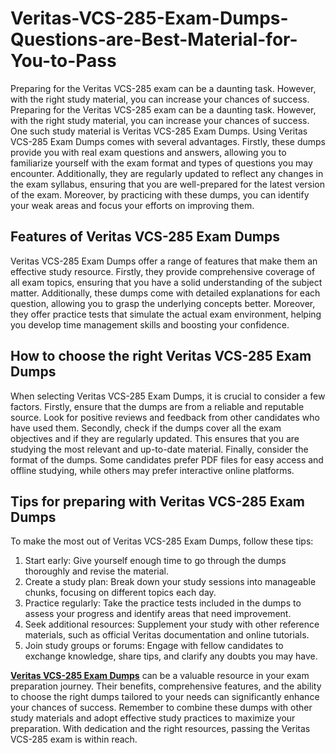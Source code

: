 # Veritas-VCS-285-Exam-Dumps-Questions-are-Best-Material-for-You-to-Pass
Preparing for the Veritas VCS-285 exam can be a daunting task. However, with the right study material, you can increase your chances of success. 
Preparing for the Veritas VCS-285 exam can be a daunting task. However, with the right study material, you can increase your chances of success. One such study material is Veritas VCS-285 Exam Dumps. Using Veritas VCS-285 Exam Dumps comes with several advantages. Firstly, these dumps provide you with real exam questions and answers, allowing you to familiarize yourself with the exam format and types of questions you may encounter. Additionally, they are regularly updated to reflect any changes in the exam syllabus, ensuring that you are well-prepared for the latest version of the exam. Moreover, by practicing with these dumps, you can identify your weak areas and focus your efforts on improving them.

## Features of Veritas VCS-285 Exam Dumps

Veritas VCS-285 Exam Dumps offer a range of features that make them an effective study resource. Firstly, they provide comprehensive coverage of all exam topics, ensuring that you have a solid understanding of the subject matter. Additionally, these dumps come with detailed explanations for each question, allowing you to grasp the underlying concepts better. Moreover, they offer practice tests that simulate the actual exam environment, helping you develop time management skills and boosting your confidence.

## How to choose the right Veritas VCS-285 Exam Dumps

When selecting Veritas VCS-285 Exam Dumps, it is crucial to consider a few factors. Firstly, ensure that the dumps are from a reliable and reputable source. Look for positive reviews and feedback from other candidates who have used them. Secondly, check if the dumps cover all the exam objectives and if they are regularly updated. This ensures that you are studying the most relevant and up-to-date material. Finally, consider the format of the dumps. Some candidates prefer PDF files for easy access and offline studying, while others may prefer interactive online platforms.

## Tips for preparing with Veritas VCS-285 Exam Dumps

To make the most out of Veritas VCS-285 Exam Dumps, follow these tips:

1. Start early: Give yourself enough time to go through the dumps thoroughly and revise the material.
2. Create a study plan: Break down your study sessions into manageable chunks, focusing on different topics each day.
3. Practice regularly: Take the practice tests included in the dumps to assess your progress and identify areas that need improvement.
4. Seek additional resources: Supplement your study with other reference materials, such as official Veritas documentation and online tutorials.
5. Join study groups or forums: Engage with fellow candidates to exchange knowledge, share tips, and clarify any doubts you may have.

**[Veritas VCS-285 Exam Dumps](https://www.dumpsinfo.com/exam/vcs-285/)** can be a valuable resource in your exam preparation journey. Their benefits, comprehensive features, and the ability to choose the right dumps tailored to your needs can significantly enhance your chances of success. Remember to combine these dumps with other study materials and adopt effective study practices to maximize your preparation. With dedication and the right resources, passing the Veritas VCS-285 exam is within reach.
